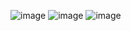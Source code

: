 ![image](https://user-images.githubusercontent.com/99621040/179438952-086be624-845d-46ee-bc70-b8b21598fe05.png)
![image](https://user-images.githubusercontent.com/99621040/179439008-d948d13d-ac78-45b9-832b-be7ab7d18a94.png)
![image](https://user-images.githubusercontent.com/99621040/179439030-5a527efc-bb90-4037-bf9c-84d3d271bb15.png)
